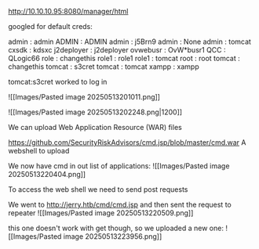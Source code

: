 
http://10.10.10.95:8080/manager/html

googled for default creds:

admin : admin
ADMIN : ADMIN
admin : j5Brn9
admin : None
admin : tomcat
cxsdk : kdsxc
j2deployer : j2deployer
ovwebusr : OvW*busr1
QCC : QLogic66
role : changethis
role1 : role1
role1 : tomcat
root : root
tomcat : changethis
tomcat : s3cret
tomcat : tomcat
xampp : xampp

tomcat:s3cret worked to log in

![[Images/Pasted image 20250513201011.png]]

![[Images/Pasted image 20250513202248.png|1200]]

We can upload Web Application Resource (WAR) files

https://github.com/SecurityRiskAdvisors/cmd.jsp/blob/master/cmd.war
A webshell to upload

We now have cmd in out list of applications:
![[Images/Pasted image 20250513220404.png]]

To access the web shell we need to send post requests

We went to http://jerry.htb/cmd/cmd.jsp and then sent the request to repeater
![[Images/Pasted image 20250513220509.png]]

this one doesn't work with get though, so we uploaded a new one:
![[Images/Pasted image 20250513223956.png]]

